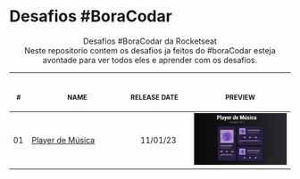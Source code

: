 # Desafios #BoraCodar

<p align="center">
    Desafios #BoraCodar da Rocketseat <br>
    Neste repositorio contem os desafios ja feitos do #boraCodar esteja avontade para ver todos eles e aprender com os desafios.

   <table>
    <thead>
        <tr>
            <th align="center">
                <img width="20" height="1"> 
                <p>
                    <small>#</small>
                </p>
            </th>
            <th align="center">
                <img width="300" height="1"> 
                <p> 
                    <small>
                        NAME
                    </small>
                </p>
            </th>
            <th align="left">
                <img width="140" height="1">
                <p align="left"> 
                    <small>
                    RELEASE DATE
                    </small>
                </p>
            </th>
            <th align="center">
                <img width="201" height="1">
                <p align="center"> 
                    <small>
                    PREVIEW
                    </small>
                </p>
            </th>
        </tr>
    </thead>
    <tbody>
        <tr>
            <td>01</td>
            <td><a href="desafio-01">Player de Música</a></td>
            <td align="center">11/01/23</td>
            <td align="center">
            <a href="desafio-01"><img width="300px" src="desafio-01/.github/preview.jpg" /></a></td>
        </tr>
    </tbody>
</table></p>

